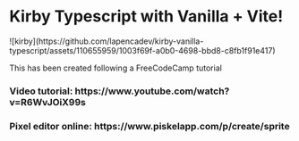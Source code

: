 <h1>Kirby Typescript with Vanilla + Vite!</h1>
![kirby](https://github.com/lapencadev/kirby-vanilla-typescript/assets/110655959/1003f69f-a0b0-4698-bbd8-c8fb1f91e417)

<p>This has been created following a FreeCodeCamp tutorial</p>
<h3>Video tutorial: https://www.youtube.com/watch?v=R6WvJOiX99s</h3>
<h3>Pixel editor online: https://www.piskelapp.com/p/create/sprite</h3>
